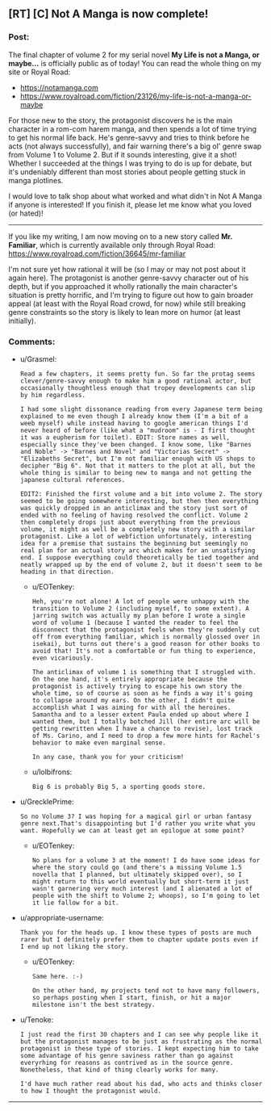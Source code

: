 ## [RT] [C] Not A Manga is now complete!

### Post:

The final chapter of volume 2 for my serial novel **My Life is not a Manga, or maybe...** is officially public as of today! You can read the whole thing on my site or Royal Road:

* https://notamanga.com
* https://www.royalroad.com/fiction/23126/my-life-is-not-a-manga-or-maybe

For those new to the story, the protagonist discovers he is the main character in a rom-com harem manga, and then spends a lot of time trying to get his normal life back. He's genre-savvy and tries to think before he acts (not always successfully), and fair warning there's a big ol' genre swap from Volume 1 to Volume 2. But if it sounds interesting, give it a shot! Whether I succeeded at the things I was trying to do is up for debate, but it's undeniably different than most stories about people getting stuck in manga plotlines.

I would love to talk shop about what worked and what didn't in Not A Manga if anyone is interested! If you finish it, please let me know what you loved (or hated)!

* * *

If you like my writing, I am now moving on to a new story called **Mr. Familiar**, which is currently available only through Royal Road: https://www.royalroad.com/fiction/36645/mr-familiar

I'm not sure yet how rational it will be (so I may or may not post about it again here). The protagonist is another genre-savvy character out of his depth, but if you approached it wholly rationally the main character's situation is pretty horrific, and I'm trying to figure out how to gain broader appeal (at least with the Royal Road crowd, for now) while still breaking genre constraints so the story is likely to lean more on humor (at least initially).

### Comments:

- u/Grasmel:
  ```
  Read a few chapters, it seems pretty fun. So far the protag seems clever/genre-savvy enough to make him a good rational actor, but occasionally thoughtless enough that tropey developments can slip by him regardless. 

  I had some slight dissonance reading from every Japanese term being explained to me even though I already know them (I'm a bit of a weeb myself) while instead having to google american things I'd never heard of before (like what a "mudroom" is - I first thought it was a eupherism for toilet). EDIT: Store names as well, especially since they've been changed. I know some, like "Barnes and Noble" -> "Barnes and Novel" and "Victorias Secret" -> "Elizabeths Secret", but I'm not familiar enough with US shops to decipher "Big 6". Not that it matters to the plot at all, but the whole thing is similar to being new to manga and not getting the japanese cultural references.

  EDIT2: Finished the first volume and a bit into volume 2. The story seemed to be going somewhere interesting, but then then everything was quickly dropped in an anticlimax and the story just sort of ended with no feeling of having resolved the conflict. Volume 2 then completely drops just about everything from the previous volume, it might as well be a completely new story with a similar protagonist. Like a lot of webfiction unfortunately, interesting idea for a premise that sustains the beginning but seemingly no real plan for an actual story arc which makes for an unsatisfying end. I suppose everything could theoretically be tied together and neatly wrapped up by the end of volume 2, but it doesn't seem to be heading in that direction.
  ```

  - u/EOTenkey:
    ```
    Heh, you're not alone! A lot of people were unhappy with the transition to Volume 2 (including myself, to some extent). A jarring switch was actually my plan before I wrote a single word of volume 1 (because I wanted the reader to feel the disconnect that the protagonist feels when they're suddenly cut off from everything familiar, which is normally glossed over in isekai), but turns out there's a good reason for other books to avoid that! It's not a comfortable or fun thing to experience, even vicariously.

    The anticlimax of volume 1 is something that I struggled with. On the one hand, it's entirely appropriate because the protagonist is actively trying to escape his own story the whole time, so of course as soon as he finds a way it's going to collapse around my ears. On the other, I didn't quite accomplish what I was aiming for with all the heroines. Samantha and to a lesser extent Paula ended up about where I wanted them, but I totally botched Jill (her entire arc will be getting rewritten when I have a chance to revise), lost track of Ms. Carino, and I need to drop a few more hints for Rachel's behavior to make even marginal sense.

    In any case, thank you for your criticism!
    ```

  - u/lolbifrons:
    ```
    Big 6 is probably Big 5, a sporting goods store.
    ```

- u/GrecklePrime:
  ```
  So no Volume 3? I was hoping for a magical girl or urban fantasy genre next.That's disappointing but I'd rather you write what you want. Hopefully we can at least get an epilogue at some point?
  ```

  - u/EOTenkey:
    ```
    No plans for a volume 3 at the moment! I do have some ideas for where the story could go (and there's a missing Volume 1.5 novella that I planned, but ultimately skipped over), so I might return to this world eventually but short-term it just wasn't garnering very much interest (and I alienated a lot of people with the shift to Volume 2; whoops), so I'm going to let it lie fallow for a bit.
    ```

- u/appropriate-username:
  ```
  Thank you for the heads up. I know these types of posts are much rarer but I definitely prefer them to chapter update posts even if I end up not liking the story.
  ```

  - u/EOTenkey:
    ```
    Same here. :-)

    On the other hand, my projects tend not to have many followers, so perhaps posting when I start, finish, or hit a major milestone isn't the best strategy.
    ```

- u/Tenoke:
  ```
  I just read the first 30 chapters and I can see why people like it but the protagonist manages to be just as frustrating as the normal protagonist in these type of stories. I kept expecting him to take some advantage of his genre saviness rather than go against everyrhing for reasons as contrived as in the source genre. Nonetheless, that kind of thing clearly works for many.

  I'd have much rather read about his dad, who acts and thinks closer to how I thought the protagonist would.
  ```

---

